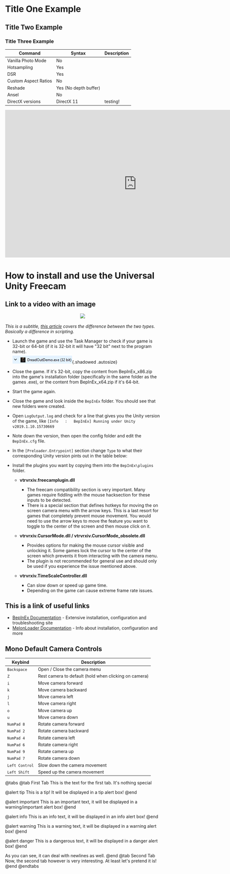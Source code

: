 # Title One Example
## Title Two Example
### Title Three Example
Command | Syntax | Description
--|--|--
Vanilla Photo Mode | No |
Hotsampling | Yes |
DSR | Yes |
Custom Aspect Ratios | No |
Reshade | Yes (No depth buffer) |
Ansel | No |
DirectX versions | DirectX 11 | testing!


<div class="figure">
<iframe width="854 " height="480" src="https://www.youtube.com/embed/lpUcGNLmdig" title="YouTube video player" frameborder="0" allow="accelerometer; autoplay; clipboard-write; encrypted-media; gyroscope; picture-in-picture" allowfullscreen></iframe>
</div>

How to install and use the Universal Unity Freecam
=========

## Link to a video with an image
<p align="center">
<a href="https://youtu.be/I6igj-u1qlk/" target="_blank">
  <img src="https://img.youtube.com/vi/I6igj-u1qlk/hqdefault.jpg">
</a>
</p>

*This is a subtitle, [this article](https://learn.unity.com/tutorial/memory-management-in-unity#5c7f8528edbc2a002053b59b) covers the difference between the two types. Basically a difference in scripting.*

* Launch the game and use the Task Manager to check if your game is 32-bit or 64-bit (if it is 32-bit it will have "32 bit" next to the program name).  
![TaskManager01](../Images/UUFGuide/TaskManager01.png){.shadowed .autosize}
 
* Close the game. If it's 32-bit, copy the content from BepInEx_x86.zip into the game's installation folder (specifically in the same folder as the games .exe), or the content from BepInEx_x64.zip if it's 64-bit.
* Start the game again.
* Close the game and look inside the `BepInEx` folder. You should see that new folders were created.  
* Open `LogOutput.log` and check for a line that gives you the Unity version of the game, like
`[Info   :   BepInEx] Running under Unity v2019.1.10.15730669`  
* Note down the version, then open the config folder and edit the `BepInEx.cfg` file.  
* In the `[Preloader.Entrypoint]` section change `Type` to what their corresponding Unity version pints out in the table below:  

* Install the plugins you want by copying them into the `BepInEx\plugins` folder.  
 
    - **vtrvrxiv.freecamplugin.dll**
        - The freecam compatibility section is very important. Many games require fiddling with the mouse hacksection for these inputs to be detected.
        - There is a special section that defines hotkeys for moving the on screen camera menu with the arrow keys. This is a last resort for games that completely prevent mouse movement. You would need to use the arrow keys to move the feature you want to toggle to the center of the screen and then mouse click on it.
 
    - **vtrvrxiv.CursorMode.dll / vtrvrxiv.CursorMode_obsolete.dll**
        - Provides options for making the mouse cursor visible and unlocking it. Some games lock the cursor to the center of the screen which prevents it from interacting with the camera menu.
        - The plugin is not recommended for general use and should only be used if you experience the issue mentioned above.
 
    - **vtrvrxiv.TimeScaleController.dll**
        - Can slow down or speed up game time.
        - Depending on the game can cause extreme frame rate issues.

## This is a link of useful links
- [BepInEx Documentation](https://docs.bepinex.dev/master/articles/user_guide/installation/index.html) - Extensive installation, configuration and troubleshooting site
- [MelonLoader Documentation](https://melonwiki.xyz/#/README) - Info about installation, configuration and more

## Mono Default Camera Controls
Keybind | Description
-- | --
`Backspace` |Open / Close the camera menu
`Z` | Rest camera to default (hold when clicking on camera)
`i` | Move camera forward
`k` | Move camera backward
`j` | Move camera left
`l` | Move camera right
`o` | Move camera up
`u` | Move camera down
`NumPad 8` | Rotate camera forward
`NumPad 2` | Rotate camera backward
`NumPad 4` | Rotate camera left
`NumPad 6` | Rotate camera right
`NumPad 9` | Rotate camera up
`NumPad 7` | Rotate camera down
`Left Control` | Slow down the camera movement
`Left Shift` | Speed up the camera movement




@tabs
@tab First Tab
This is the text for the first tab. It's nothing special

@alert tip
This is a tip! It will be displayed in a tip alert box!
@end

@alert important
This is an important text, it will be displayed in a warning/important alert box!
@end

@alert info
This is an info text, it will be displayed in an info alert box!
@end

@alert warning
This is a warning text, it will be displayed in a warning alert box!
@end

@alert danger
This is a dangerous text, it will be displayed in a danger alert box!
@end

As you can see, it can deal with newlines as well. 
@end
@tab Second Tab
Now, the second tab however is very interesting. At least let's pretend it is!
@end
@endtabs
